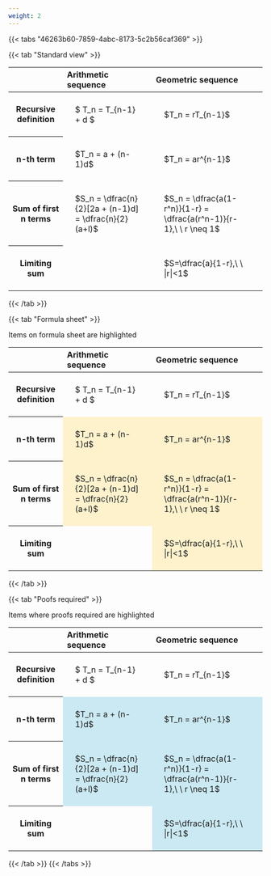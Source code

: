 ```yaml
---
weight: 2
---
```


{{< tabs "46263b60-7859-4abc-8173-5c2b56caf369" >}}

{{< tab "Standard view" >}}

<style type="text/css">
#T_3fbd8 th.col_heading {
  text-align: left;
  font-size: 1em;
}
#T_3fbd8 td {
  text-align: left;
  font-size: 1em;
  padding: 1.5em;
}
</style>
<table id="T_3fbd8">
  <thead>
    <tr>
      <th class="blank level0" >&nbsp;</th>
      <th id="T_3fbd8_level0_col0" class="col_heading level0 col0" >Arithmetic sequence</th>
      <th id="T_3fbd8_level0_col1" class="col_heading level0 col1" >Geometric sequence</th>
    </tr>
  </thead>
  <tbody>
    <tr>
      <th id="T_3fbd8_level0_row0" class="row_heading level0 row0" >Recursive definition</th>
      <td id="T_3fbd8_row0_col0" class="data row0 col0" >$ T_n = T_{n-1} + d $</td>
      <td id="T_3fbd8_row0_col1" class="data row0 col1" >$T_n = rT_{n-1}$</td>
    </tr>
    <tr>
      <th id="T_3fbd8_level0_row1" class="row_heading level0 row1" >n-th term</th>
      <td id="T_3fbd8_row1_col0" class="data row1 col0" >$T_n = a + (n-1)d$</td>
      <td id="T_3fbd8_row1_col1" class="data row1 col1" >$T_n = ar^{n-1}$</td>
    </tr>
    <tr>
      <th id="T_3fbd8_level0_row2" class="row_heading level0 row2" >Sum of first n terms</th>
      <td id="T_3fbd8_row2_col0" class="data row2 col0" >$S_n = \dfrac{n}{2}[2a + (n-1)d] = \dfrac{n}{2}(a+l)$</td>
      <td id="T_3fbd8_row2_col1" class="data row2 col1" >$S_n = \dfrac{a(1-r^n)}{1-r} = \dfrac{a(r^n-1)}{r-1},\ \  r \neq 1$</td>
    </tr>
    <tr>
      <th id="T_3fbd8_level0_row3" class="row_heading level0 row3" >Limiting sum</th>
      <td id="T_3fbd8_row3_col0" class="data row3 col0" ></td>
      <td id="T_3fbd8_row3_col1" class="data row3 col1" >$S=\dfrac{a}{1-r},\ \ |r|<1$</td>
    </tr>
  </tbody>
</table>
{{< /tab >}}

{{< tab "Formula sheet" >}}

Items on formula sheet are highlighted 
<br>
<style type="text/css">
#T_df4da th.col_heading {
  text-align: left;
  font-size: 1em;
}
#T_df4da td {
  text-align: left;
  font-size: 1em;
  padding: 1.5em;
}
#T_df4da_row0_col0, #T_df4da_row0_col1, #T_df4da_row3_col0 {
  background-color: rgba(0,0,0,0);
}
#T_df4da_row1_col0, #T_df4da_row1_col1, #T_df4da_row2_col0, #T_df4da_row2_col1, #T_df4da_row3_col1 {
  background-color: rgba(255,194,10, 0.2);
}
</style>
<table id="T_df4da">
  <thead>
    <tr>
      <th class="blank level0" >&nbsp;</th>
      <th id="T_df4da_level0_col0" class="col_heading level0 col0" >Arithmetic sequence</th>
      <th id="T_df4da_level0_col1" class="col_heading level0 col1" >Geometric sequence</th>
    </tr>
  </thead>
  <tbody>
    <tr>
      <th id="T_df4da_level0_row0" class="row_heading level0 row0" >Recursive definition</th>
      <td id="T_df4da_row0_col0" class="data row0 col0" >$ T_n = T_{n-1} + d $</td>
      <td id="T_df4da_row0_col1" class="data row0 col1" >$T_n = rT_{n-1}$</td>
    </tr>
    <tr>
      <th id="T_df4da_level0_row1" class="row_heading level0 row1" >n-th term</th>
      <td id="T_df4da_row1_col0" class="data row1 col0" >$T_n = a + (n-1)d$</td>
      <td id="T_df4da_row1_col1" class="data row1 col1" >$T_n = ar^{n-1}$</td>
    </tr>
    <tr>
      <th id="T_df4da_level0_row2" class="row_heading level0 row2" >Sum of first n terms</th>
      <td id="T_df4da_row2_col0" class="data row2 col0" >$S_n = \dfrac{n}{2}[2a + (n-1)d] = \dfrac{n}{2}(a+l)$</td>
      <td id="T_df4da_row2_col1" class="data row2 col1" >$S_n = \dfrac{a(1-r^n)}{1-r} = \dfrac{a(r^n-1)}{r-1},\ \  r \neq 1$</td>
    </tr>
    <tr>
      <th id="T_df4da_level0_row3" class="row_heading level0 row3" >Limiting sum</th>
      <td id="T_df4da_row3_col0" class="data row3 col0" ></td>
      <td id="T_df4da_row3_col1" class="data row3 col1" >$S=\dfrac{a}{1-r},\ \ |r|<1$</td>
    </tr>
  </tbody>
</table>
{{< /tab >}}

{{< tab "Poofs required" >}}

Items where proofs required are highlighted 
<br>
<style type="text/css">
#T_436bc th.col_heading {
  text-align: left;
  font-size: 1em;
}
#T_436bc td {
  text-align: left;
  font-size: 1em;
  padding: 1.5em;
}
#T_436bc_row0_col0, #T_436bc_row0_col1, #T_436bc_row3_col0 {
  background-color: rgba(0,0,0,0);
}
#T_436bc_row1_col0, #T_436bc_row1_col1, #T_436bc_row2_col0, #T_436bc_row2_col1, #T_436bc_row3_col1 {
  background-color: rgba(0,150,200, 0.2);
}
</style>
<table id="T_436bc">
  <thead>
    <tr>
      <th class="blank level0" >&nbsp;</th>
      <th id="T_436bc_level0_col0" class="col_heading level0 col0" >Arithmetic sequence</th>
      <th id="T_436bc_level0_col1" class="col_heading level0 col1" >Geometric sequence</th>
    </tr>
  </thead>
  <tbody>
    <tr>
      <th id="T_436bc_level0_row0" class="row_heading level0 row0" >Recursive definition</th>
      <td id="T_436bc_row0_col0" class="data row0 col0" >$ T_n = T_{n-1} + d $</td>
      <td id="T_436bc_row0_col1" class="data row0 col1" >$T_n = rT_{n-1}$</td>
    </tr>
    <tr>
      <th id="T_436bc_level0_row1" class="row_heading level0 row1" >n-th term</th>
      <td id="T_436bc_row1_col0" class="data row1 col0" >$T_n = a + (n-1)d$</td>
      <td id="T_436bc_row1_col1" class="data row1 col1" >$T_n = ar^{n-1}$</td>
    </tr>
    <tr>
      <th id="T_436bc_level0_row2" class="row_heading level0 row2" >Sum of first n terms</th>
      <td id="T_436bc_row2_col0" class="data row2 col0" >$S_n = \dfrac{n}{2}[2a + (n-1)d] = \dfrac{n}{2}(a+l)$</td>
      <td id="T_436bc_row2_col1" class="data row2 col1" >$S_n = \dfrac{a(1-r^n)}{1-r} = \dfrac{a(r^n-1)}{r-1},\ \  r \neq 1$</td>
    </tr>
    <tr>
      <th id="T_436bc_level0_row3" class="row_heading level0 row3" >Limiting sum</th>
      <td id="T_436bc_row3_col0" class="data row3 col0" ></td>
      <td id="T_436bc_row3_col1" class="data row3 col1" >$S=\dfrac{a}{1-r},\ \ |r|<1$</td>
    </tr>
  </tbody>
</table>
{{< /tab >}}
{{< /tabs >}}